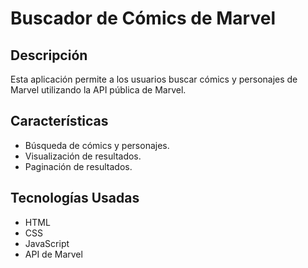 # Buscador de Cómics de Marvel

## Descripción

Esta aplicación permite a los usuarios buscar cómics y personajes de Marvel utilizando la API pública de Marvel.

## Características

- Búsqueda de cómics y personajes.
- Visualización de resultados.
- Paginación de resultados.

## Tecnologías Usadas

- HTML
- CSS
- JavaScript
- API de Marvel